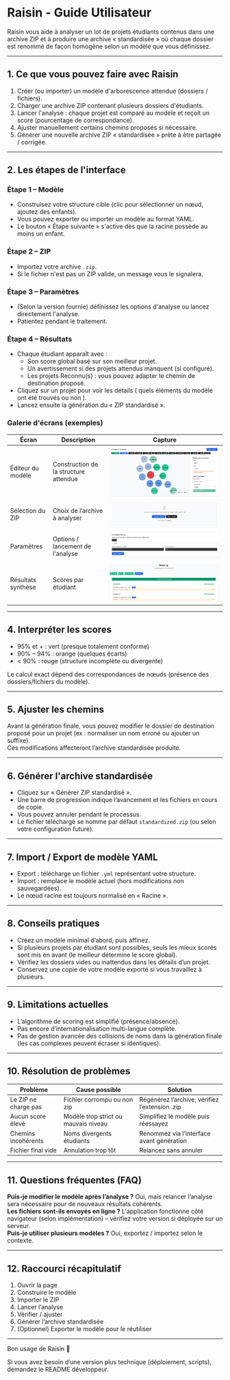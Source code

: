 # Raisin - Guide Utilisateur

Raisin vous aide à analyser un lot de projets étudiants contenus dans une archive ZIP et à produire une archive « standardisée » où chaque dossier est renommé de façon homogène selon un modèle que vous définissez.

---

## 1. Ce que vous pouvez faire avec Raisin

1. Créer (ou importer) un modèle d'arborescence attendue (dossiers / fichiers).
2. Charger une archive ZIP contenant plusieurs dossiers d'étudiants.
3. Lancer l'analyse : chaque projet est comparé au modèle et reçoit un score (pourcentage de correspondance).
4. Ajuster manuellement certains chemins proposés si nécessaire.
5. Générer une nouvelle archive ZIP « standardisée » prête à être partagée / corrigée.

---

## 2. Les étapes de l'interface

### Étape 1 – Modèle

- Construisez votre structure cible (clic pour sélectionner un nœud, ajoutez des enfants).
- Vous pouvez exporter ou importer un modèle au format YAML.
- Le bouton « Étape suivante » s'active dès que la racine possède au moins un enfant.

### Étape 2 – ZIP

- Importez votre archive `.zip`.
- Si le fichier n'est pas un ZIP valide, un message vous le signalera.

### Étape 3 – Paramètres

- (Selon la version fournie) définissez les options d'analyse ou lancez directement l'analyse.
- Patientez pendant le traitement.

### Étape 4 – Résultats

- Chaque étudiant apparaît avec :
  - Son score global basé sur son meilleur projet.
  - Un avertissement si des projets attendus manquent (si configuré).
  - Les projets Reconnu(s) : vous pouvez adapter le chemin de destination proposé.
- Cliquez sur un projet pour voir les détails ( quels éléments du modèle ont été trouvés ou non ).
- Lancez ensuite la génération du « ZIP standardisé ».

### Galerie d'écrans (exemples)

| Écran              | Description                           | Capture                                        |
| ------------------ | ------------------------------------- | ---------------------------------------------- |
| Éditeur du modèle  | Construction de la structure attendue | ![Modèle](docs/screenshots/modele.png)         |
| Sélection du ZIP   | Choix de l’archive à analyser         | ![Import ZIP](docs/screenshots/import-zip.png) |
| Paramètres         | Options / lancement de l'analyse      | ![Paramètres](docs/screenshots/parametres.png) |
| Résultats synthèse | Scores par étudiant                   | ![Résultats](docs/screenshots/resultats.png)   |

---

## 4. Interpréter les scores

- 95% et + : vert (presque totalement conforme)
- 90% – 94% : orange (quelques écarts)
- < 90% : rouge (structure incomplète ou divergente)

Le calcul exact dépend des correspondances de nœuds (présence des dossiers/fichiers du modèle).

---

## 5. Ajuster les chemins

Avant la génération finale, vous pouvez modifier le dossier de destination proposé pour un projet (ex : normaliser un nom erroné ou ajouter un suffixe).  
Ces modifications affecteront l’archive standardisée produite.

---

## 6. Générer l'archive standardisée

- Cliquez sur « Générer ZIP standardisé ».
- Une barre de progression indique l’avancement et les fichiers en cours de copie.
- Vous pouvez annuler pendant le processus.
- Le fichier téléchargé se nomme par défaut `standardized.zip` (ou selon votre configuration future).

---

## 7. Import / Export de modèle YAML

- Export : télécharge un fichier `.yml` représentant votre structure.
- Import : remplace le modèle actuel (hors modifications non sauvegardées).
- Le nœud racine est toujours normalisé en « Racine ».

---

## 8. Conseils pratiques

- Créez un modèle minimal d’abord, puis affinez.
- Si plusieurs projets par étudiant sont possibles, seuls les mieux scorés sont mis en avant (le meilleur détermine le score global).
- Vérifiez les dossiers vides ou inattendus dans les détails d’un projet.
- Conservez une copie de votre modèle exporté si vous travaillez à plusieurs.

---

## 9. Limitations actuelles

- L’algorithme de scoring est simplifié (présence/absence).
- Pas encore d’internationalisation multi-langue complète.
- Pas de gestion avancée des collisions de noms dans la génération finale (les cas complexes peuvent écraser si identiques).

---

## 10. Résolution de problèmes

| Problème             | Cause possible                       | Solution                                       |
| -------------------- | ------------------------------------ | ---------------------------------------------- |
| Le ZIP ne charge pas | Fichier corrompu ou non zip          | Régénérez l’archive, vérifiez l’extension .zip |
| Aucun score élevé    | Modèle trop strict ou mauvais niveau | Simplifiez le modèle puis réessayez            |
| Chemins incohérents  | Noms divergents étudiants            | Renommez via l’interface avant génération      |
| Fichier final vide   | Annulation trop tôt                  | Relancez sans annuler                          |

---

## 11. Questions fréquentes (FAQ)

**Puis‑je modifier le modèle après l’analyse ?** Oui, mais relancer l’analyse sera nécessaire pour de nouveaux résultats cohérents.  
**Les fichiers sont-ils envoyés en ligne ?** L'application fonctionne côté navigateur (selon implémentation) – vérifiez votre version si déployée sur un serveur.  
**Puis‑je utiliser plusieurs modèles ?** Oui, exportez / importez selon le contexte.

---

## 12. Raccourci récapitulatif

1. Ouvrir la page
2. Construire le modèle
3. Importer le ZIP
4. Lancer l’analyse
5. Vérifier / ajuster
6. Générer l’archive standardisée
7. (Optionnel) Exporter le modèle pour le réutiliser

---

Bon usage de Raisin 🍇

Si vous avez besoin d’une version plus technique (déploiement, scripts), demandez le README développeur.
